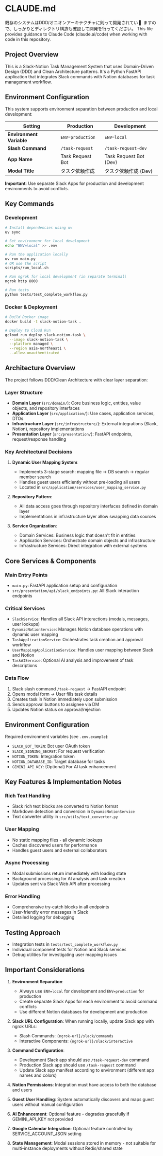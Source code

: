 # CLAUDE.md
既存のシステムはDDD/オニオンアーキテクチャに則って開発されてい
▌ ますので、しっかりとディレクトリ構造も確認して開発を行ってください。
This file provides guidance to Claude Code (claude.ai/code) when working with code in this repository.

## Project Overview

This is a Slack-Notion Task Management System that uses Domain-Driven Design (DDD) and Clean Architecture patterns. It's a Python FastAPI application that integrates Slack commands with Notion databases for task management workflow.

## Environment Configuration

This system supports environment separation between production and local development:

| Setting | Production | Development |
|---------|------------|-------------|
| **Environment Variable** | `ENV=production` | `ENV=local` |
| **Slash Command** | `/task-request` | `/task-request-dev` |
| **App Name** | Task Request Bot | Task Request Bot (Dev) |
| **Modal Title** | タスク依頼作成 | タスク依頼作成 (Dev) |

**Important**: Use separate Slack Apps for production and development environments to avoid conflicts.

## Key Commands

### Development
```bash
# Install dependencies using uv
uv sync

# Set environment for local development
echo "ENV=local" >> .env

# Run the application locally
uv run main.py
# OR use the script
scripts/run_local.sh

# Run ngrok for local development (in separate terminal)
ngrok http 8000

# Run tests
python tests/test_complete_workflow.py
```

### Docker & Deployment
```bash
# Build Docker image
docker build -t slack-notion-task .

# Deploy to Cloud Run
gcloud run deploy slack-notion-task \
  --image slack-notion-task \
  --platform managed \
  --region asia-northeast1 \
  --allow-unauthenticated
```

## Architecture Overview

The project follows DDD/Clean Architecture with clear layer separation:

### Layer Structure
- **Domain Layer** (`src/domain/`): Core business logic, entities, value objects, and repository interfaces
- **Application Layer** (`src/application/`): Use cases, application services, DTOs
- **Infrastructure Layer** (`src/infrastructure/`): External integrations (Slack, Notion), repository implementations
- **Presentation Layer** (`src/presentation/`): FastAPI endpoints, request/response handling

### Key Architectural Decisions

1. **Dynamic User Mapping System**:
   - Implements 3-stage search: mapping file → DB search → regular member search
   - Handles guest users efficiently without pre-loading all users
   - Located in `src/application/services/user_mapping_service.py`

2. **Repository Pattern**:
   - All data access goes through repository interfaces defined in domain layer
   - Implementations in infrastructure layer allow swapping data sources

3. **Service Organization**:
   - Domain Services: Business logic that doesn't fit in entities
   - Application Services: Orchestrate domain objects and infrastructure
   - Infrastructure Services: Direct integration with external systems

## Core Services & Components

### Main Entry Points
- `main.py`: FastAPI application setup and configuration
- `src/presentation/api/slack_endpoints.py`: All Slack interaction endpoints

### Critical Services
- `SlackService`: Handles all Slack API interactions (modals, messages, user lookups)
- `DynamicNotionService`: Manages Notion database operations with dynamic user mapping
- `TaskApplicationService`: Orchestrates task creation and approval workflow
- `UserMappingApplicationService`: Handles user mapping between Slack and Notion
- `TaskAIService`: Optional AI analysis and improvement of task descriptions

### Data Flow
1. Slack slash command `/task-request` → FastAPI endpoint
2. Opens modal form → User fills task details
3. Creates task in Notion immediately upon submission
4. Sends approval buttons to assignee via DM
5. Updates Notion status on approval/rejection

## Environment Configuration

Required environment variables (see `.env.example`):
- `SLACK_BOT_TOKEN`: Bot user OAuth token
- `SLACK_SIGNING_SECRET`: For request verification
- `NOTION_TOKEN`: Integration token
- `NOTION_DATABASE_ID`: Target database for tasks
- `GEMINI_API_KEY`: (Optional) For AI task enhancement

## Key Features & Implementation Notes

### Rich Text Handling
- Slack rich text blocks are converted to Notion format
- Markdown detection and conversion in `DynamicNotionService`
- Text converter utility in `src/utils/text_converter.py`

### User Mapping
- No static mapping files - all dynamic lookups
- Caches discovered users for performance
- Handles guest users and external collaborators

### Async Processing
- Modal submissions return immediately with loading state
- Background processing for AI analysis and task creation
- Updates sent via Slack Web API after processing

### Error Handling
- Comprehensive try-catch blocks in all endpoints
- User-friendly error messages in Slack
- Detailed logging for debugging

## Testing Approach

- Integration tests in `tests/test_complete_workflow.py`
- Individual component tests for Notion and Slack services
- Debug utilities for investigating user mapping issues

## Important Considerations

1. **Environment Separation**:
   - Always use `ENV=local` for development and `ENV=production` for production
   - Create separate Slack Apps for each environment to avoid command conflicts
   - Use different Notion databases for development and production

2. **Slack URL Configuration**: When running locally, update Slack app with ngrok URLs:
   - Slash Commands: `{ngrok-url}/slack/commands`
   - Interactive Components: `{ngrok-url}/slack/interactive`

3. **Command Configuration**:
   - Development Slack app should use `/task-request-dev` command
   - Production Slack app should use `/task-request` command
   - Update Slack app manifest according to environment (different app names and colors)

4. **Notion Permissions**: Integration must have access to both the database and users

5. **Guest User Handling**: System automatically discovers and maps guest users without manual configuration

6. **AI Enhancement**: Optional feature - degrades gracefully if GEMINI_API_KEY not provided

7. **Google Calendar Integration**: Optional feature controlled by SERVICE_ACCOUNT_JSON setting

8. **State Management**: Modal sessions stored in memory - not suitable for multi-instance deployments without Redis/shared state